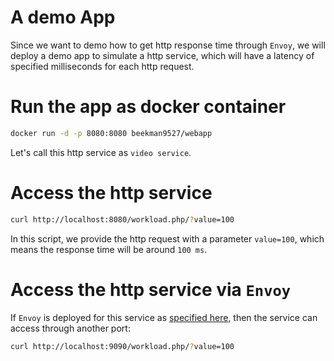 # A demo App

Since we want to demo how to get http response time through `Envoy`, 
we will deploy a demo app to simulate a http service, which will have a latency of specified milliseconds for each http request.

# Run the app as docker container

```bash
docker run -d -p 8080:8080 beekman9527/webapp
```
Let's call this http service as `video service`.



# Access the http service

```bash
curl http://localhost:8080/workload.php/?value=100
```

In this script, we provide the http request with a parameter `value=100`, which means the response time will be around `100 ms`.

# Access the http service via `Envoy`
If `Envoy` is deployed for this service as [specified here](https://github.com/songbinliu/envoyMetrics/tree/master/components/envoy), then the service can access through another port:

```bash
curl http://localhost:9090/workload.php/?value=100
``` 




